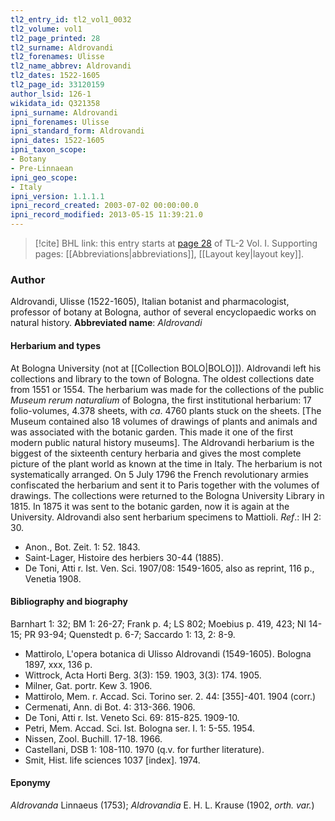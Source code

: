 ```yaml
---
tl2_entry_id: tl2_vol1_0032
tl2_volume: vol1
tl2_page_printed: 28
tl2_surname: Aldrovandi
tl2_forenames: Ulisse
tl2_name_abbrev: Aldrovandi
tl2_dates: 1522-1605
tl2_page_id: 33120159
author_lsid: 126-1
wikidata_id: Q321358
ipni_surname: Aldrovandi
ipni_forenames: Ulisse
ipni_standard_form: Aldrovandi
ipni_dates: 1522-1605
ipni_taxon_scope: 
- Botany
- Pre-Linnaean
ipni_geo_scope: 
- Italy
ipni_version: 1.1.1.1
ipni_record_created: 2003-07-02 00:00:00.0
ipni_record_modified: 2013-05-15 11:39:21.0
---
```



> [!cite] BHL link: this entry starts at [page 28](https://www.biodiversitylibrary.org/page/33120159) of TL-2 Vol. I.
> Supporting pages: [[Abbreviations|abbreviations]], [[Layout key|layout key]].

### Author

Aldrovandi, Ulisse (1522-1605), Italian botanist and pharmacologist, professor of botany at Bologna, author of several encyclopaedic works on natural history. 
**Abbreviated name**: *Aldrovandi*

#### Herbarium and types

At Bologna University (not at [[Collection BOLO|BOLO]]). Aldrovandi left his collections and library to the town of Bologna. The oldest collections date from 1551 or 1554. The herbarium was made for the collections of the public *Museum rerum naturalium* of Bologna, the first institutional herbarium: 17 folio-volumes, 4.378 sheets, with *ca*. 4760 plants stuck on the sheets. \[The Museum contained also 18 volumes of drawings of plants and animals and was associated with the botanic garden. This made it one of the first modern public natural history museums\]. The Aldrovandi herbarium is the biggest of the sixteenth century herbaria and gives the most complete picture of the plant world as known at the time in Italy. The herbarium is not systematically arranged. On 5 July 1796 the French revolutionary armies confiscated the herbarium and sent it to Paris together with the volumes of drawings. The collections were returned to the Bologna University Library in 1815. In 1875 it was sent to the botanic garden, now it is again at the University. Aldrovandi also sent herbarium specimens to Mattioli.
*Ref*.: IH 2: 30.
- Anon., Bot. Zeit. 1: 52. 1843.
- Saint-Lager, Histoire des herbiers 30-44 (1885).
- De Toni, Atti r. Ist. Ven. Sci. 1907/08: 1549-1605, also as reprint, 116 p., Venetia 1908.

#### Bibliography and biography

Barnhart 1: 32; BM 1: 26-27; Frank p. 4; LS 802; Moebius p. 419, 423; NI 14-15; PR 93-94; Quenstedt p. 6-7; Saccardo 1: 13, 2: 8-9.
- Mattirolo, L'opera botanica di Ulisso Aldrovandi (1549-1605). Bologna 1897, xxx, 136 p.
- Wittrock, Acta Horti Berg. 3(3): 159. 1903, 3(3): 174. 1905.
- Milner, Gat. portr. Kew 3. 1906.
- Mattirolo, Mem. r. Accad. Sci. Torino ser. 2. 44: \[355\]-401. 1904 (corr.)
- Cermenati, Ann. di Bot. 4: 313-366. 1906.
- De Toni, Atti r. Ist. Veneto Sci. 69: 815-825. 1909-10.
- Petri, Mem. Accad. Sci. Ist. Bologna ser. I. 1: 5-55. 1954.
- Nissen, Zool. Buchill. 17-18. 1966.
- Castellani, DSB 1: 108-110. 1970 (q.v. for further literature).
- Smit, Hist. life sciences 1037 \[index\]. 1974.

#### Eponymy

*Aldrovanda* Linnaeus (1753); *Aldrovandia* E. H. L. Krause (1902, *orth. var.*)

